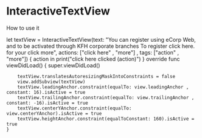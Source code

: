 # InteractiveTextView

How to use it 

 let textView = InteractiveTextView(text: "You can register using eCorp Web, and to be activated through KFH corporate branches To register click here. for your click more", actions: ["click here" , "more"] , tags: ["action" , "more"]) { action in
        print("click here clicked \(action)")
    }
    override func viewDidLoad() {
        super.viewDidLoad()
        
        textView.translatesAutoresizingMaskIntoConstraints = false
        view.addSubview(textView)
        textView.leadingAnchor.constraint(equalTo: view.leadingAnchor , constant: 16).isActive = true
        textView.trailingAnchor.constraint(equalTo: view.trailingAnchor , constant: -16).isActive = true
        textView.centerYAnchor.constraint(equalTo: view.centerYAnchor).isActive = true
        textView.heightAnchor.constraint(equalToConstant: 160).isActive = true
    }
